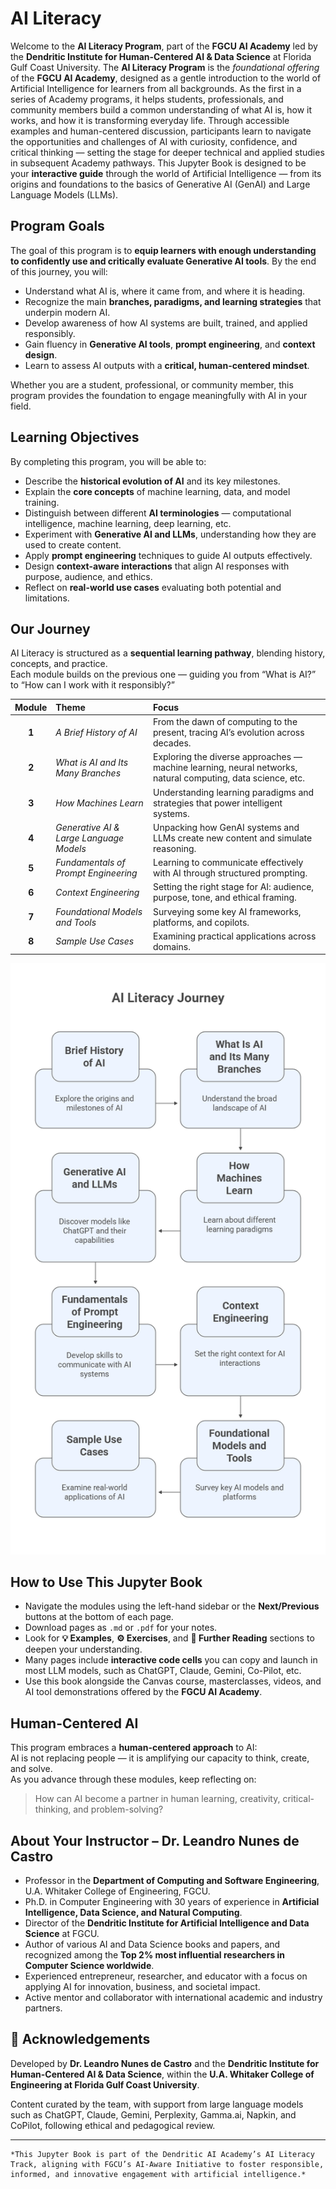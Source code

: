 # AI Literacy

Welcome to the **AI Literacy Program**, part of the **FGCU AI Academy** led by the **Dendritic Institute for Human-Centered AI & Data Science** at Florida Gulf Coast University. The **AI Literacy Program** is the *foundational offering* of the **FGCU AI Academy**, designed as a gentle introduction to the world of Artificial Intelligence for learners from all backgrounds. As the first in a series of Academy programs, it helps students, professionals, and community members build a common understanding of what AI is, how it works, and how it is transforming everyday life. Through accessible examples and human-centered discussion, participants learn to navigate the opportunities and challenges of AI with curiosity, confidence, and critical thinking — setting the stage for deeper technical and applied studies in subsequent Academy pathways. This Jupyter Book is designed to be your **interactive guide** through the world of Artificial Intelligence — from its origins and foundations to the basics of Generative AI (GenAI) and Large Language Models (LLMs).

## Program Goals

The goal of this program is to **equip learners with enough understanding to confidently use and critically evaluate Generative AI tools**. By the end of this journey, you will:

- Understand what AI is, where it came from, and where it is heading.  
- Recognize the main **branches, paradigms, and learning strategies** that underpin modern AI.  
- Develop awareness of how AI systems are built, trained, and applied responsibly.  
- Gain fluency in **Generative AI tools**, **prompt engineering**, and **context design**.  
- Learn to assess AI outputs with a **critical, human-centered mindset**.  

Whether you are a student, professional, or community member, this program provides the foundation to engage meaningfully with AI in your field.

## Learning Objectives

By completing this program, you will be able to:
- Describe the **historical evolution of AI** and its key milestones.  
- Explain the **core concepts** of machine learning, data, and model training.  
- Distinguish between different **AI terminologies** — computational intelligence, machine learning, deep learning, etc.  
- Experiment with **Generative AI and LLMs**, understanding how they are used to create content.  
- Apply **prompt engineering** techniques to guide AI outputs effectively.  
- Design **context-aware interactions** that align AI responses with purpose, audience, and ethics.  
- Reflect on **real-world use cases** evaluating both potential and limitations.  

## Our Journey

AI Literacy is structured as a **sequential learning pathway**, blending history, concepts, and practice.  
Each module builds on the previous one — guiding you from “What is AI?” to “How can I work with it responsibly?”

| Module | Theme | Focus |
|:--:|:--|:--|
| **1** | *A Brief History of AI* | From the dawn of computing to the present, tracing AI’s evolution across decades. |
| **2** | *What is AI and Its Many Branches* | Exploring the diverse approaches — machine learning, neural networks, natural computing, data science, etc. |
| **3** | *How Machines Learn* | Understanding learning paradigms and strategies that power intelligent systems. |
| **4** | *Generative AI & Large Language Models* | Unpacking how GenAI systems and LLMs create new content and simulate reasoning. |
| **5** | *Fundamentals of Prompt Engineering* | Learning to communicate effectively with AI through structured prompting. |
| **6** | *Context Engineering* | Setting the right stage for AI: audience, purpose, tone, and ethical framing. |
| **7** | *Foundational Models and Tools* | Surveying some key AI frameworks, platforms, and copilots. |
| **8** | *Sample Use Cases* | Examining practical applications across domains. |

![Our Journey](Data/AILiteracyJourney.png)

## How to Use This Jupyter Book

- Navigate the modules using the left-hand sidebar or the **Next/Previous** buttons at the bottom of each page.  
- Download pages as `.md` or `.pdf` for your notes.  
- Look for **💡 Examples**, **⚙️ Exercises**, and **📘 Further Reading** sections to deepen your understanding.  
- Many pages include **interactive code cells** you can copy and launch in most LLM models, such as ChatGPT, Claude, Gemini, Co-Pilot, etc.  
- Use this book alongside the Canvas course, masterclasses, videos, and AI tool demonstrations offered by the **FGCU AI Academy**.  

## Human-Centered AI

This program embraces a **human-centered approach** to AI:  
AI is not replacing people — it is amplifying our capacity to think, create, and solve.  
As you advance through these modules, keep reflecting on:

> How can AI become a partner in human learning, creativity, critical-thinking, and problem-solving?

## About Your Instructor – Dr. Leandro Nunes de Castro

- Professor in the **Department of Computing and Software Engineering**, U.A. Whitaker College of Engineering, FGCU.  
- Ph.D. in Computer Engineering with 30 years of experience in **Artificial Intelligence, Data Science, and Natural Computing**.  
- Director of the **Dendritic Institute for Artificial Intelligence and Data Science** at FGCU.  
- Author of various AI and Data Science books and papers, and recognized among the **Top 2% most influential researchers in Computer Science worldwide**.  
- Experienced entrepreneur, researcher, and educator with a focus on applying AI for innovation, business, and societal impact.  
- Active mentor and collaborator with international academic and industry partners. 

## 🧾 Acknowledgements

Developed by **Dr. Leandro Nunes de Castro** and the **Dendritic Institute for Human-Centered AI & Data Science**, within the **U.A. Whitaker College of Engineering at Florida Gulf Coast University**.

Content curated by the team, with support from large language models such as ChatGPT, Claude, Gemini, Perplexity, Gamma.ai, Napkin, and CoPilot, following ethical and pedagogical review.

<!-- Optional: insert institutional logos or video welcome message here -->

---

```{note}
*This Jupyter Book is part of the Dendritic AI Academy’s AI Literacy Track, aligning with FGCU’s AI-Aware Initiative to foster responsible, informed, and innovative engagement with artificial intelligence.*
